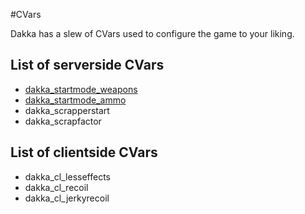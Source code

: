 #CVars

Dakka has a slew of CVars used to configure the game to your liking.

## List of serverside CVars

* [dakka\_startmode\_weapons](cvars/dakka_startmode_weapons.md)
* [dakka\_startmode\_ammo](cvars/dakka_startmode_ammo.md)
* dakka\_scrapperstart
* dakka\_scrapfactor


## List of clientside CVars

* dakka\_cl\_lesseffects
* dakka\_cl\_recoil
* dakka\_cl\_jerkyrecoil
